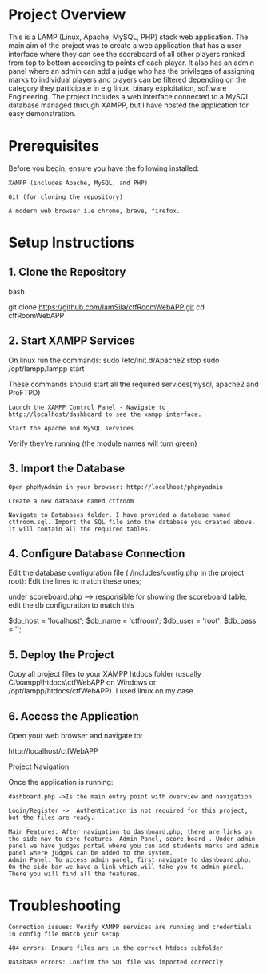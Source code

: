 # Project Overview

This is a LAMP (Linux, Apache, MySQL, PHP) stack web application. The main aim of the project was to create a web application that has a user interface where they can see the scoreboard of all other players ranked from top to bottom according to points of each player. It also has an admin panel where an admin can add a judge who has the privileges of assigning marks to individual players and players can be filtered depending on the category they participate in e.g linux, binary exploitation, software Engineering. The project includes a web interface connected to a MySQL database managed through XAMPP, but I have hosted the application for easy demonstration.

# Prerequisites

Before you begin, ensure you have the following installed:

    XAMPP (includes Apache, MySQL, and PHP)

    Git (for cloning the repository)

    A modern web browser i.e chrome, brave, firefox.
# Setup Instructions
## 1. Clone the Repository
bash

git clone https://github.com/IamSila/ctfRoomWebAPP.git
cd ctfRoomWebAPP

## 2. Start XAMPP Services
On linux run the commands:
sudo /etc/init.d/Apache2 stop
sudo /opt/lampp/lampp start

These commands should start all the required services(mysql, apache2 and ProFTPD)

    Launch the XAMPP Control Panel - Navigate to http://localhost/dashboard to see the xampp interface.

    Start the Apache and MySQL services
Verify they're running (the module names will turn green)

## 3. Import the Database

    Open phpMyAdmin in your browser: http://localhost/phpmyadmin

    Create a new database named ctfroom

    Navigate to Databases folder. I have provided a database named ctfroom.sql. Import the SQL file into the database you created above. It will contain all the required tables.

## 4. Configure Database Connection

Edit the database configuration file ( /includes/config.php in the project root):
Edit the lines to match these ones;

<?php
$host = 'localhost';
$dbname = 'ctfroom';
$username = 'root';  // default XAMPP username
$password = '';      // default XAMPP password (empty)
?>

under scoreboard.php --> responsible for showing the scoreboard table, edit the db configuration to match this

$db_host = 'localhost';
$db_name = 'ctfroom';
$db_user = 'root';
$db_pass = '';

## 5. Deploy the Project

Copy all project files to your XAMPP htdocs folder (usually C:\xampp\htdocs\ctfWebAPP on Windows or /opt/lampp/htdocs/ctfWebAPP). I used linux on my case.

## 6. Access the Application

Open your web browser and navigate to:

http://localhost/ctfWebAPP

Project Navigation

Once the application is running:

    dashboard.php ->Is the main entry point with overview and navigation

    Login/Register ->  Authentication is not required for this project, but the files are ready.

    Main Features: After navigation to dashboard.php, there are links on the side nav to core features. Admin Panel, score board . Under admin panel we have judges portal where you can add students marks and admin panel where judges can be added to the system.
    Admin Panel: To access admin panel, first navigate to dashboard.php. On the side bar we have a link which will take you to admin panel. There you will find all the features.

# Troubleshooting

    Connection issues: Verify XAMPP services are running and credentials in config file match your setup

    404 errors: Ensure files are in the correct htdocs subfolder

    Database errors: Confirm the SQL file was imported correctly
